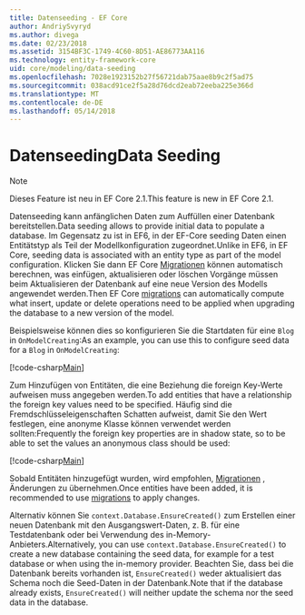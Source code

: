 ```yaml
---
title: Datenseeding - EF Core
author: AndriySvyryd
ms.author: divega
ms.date: 02/23/2018
ms.assetid: 3154BF3C-1749-4C60-8D51-AE86773AA116
ms.technology: entity-framework-core
uid: core/modeling/data-seeding
ms.openlocfilehash: 7028e1923152b27f56721dab75aae8b9c2f5ad75
ms.sourcegitcommit: 038acd91ce2f5a28d76dcd2eab72eeba225e366d
ms.translationtype: MT
ms.contentlocale: de-DE
ms.lasthandoff: 05/14/2018
---
```

# <a name="data-seeding"></a><span data-ttu-id="190f5-102">Datenseeding</span><span class="sxs-lookup"><span data-stu-id="190f5-102">Data Seeding</span></span>

> [!NOTE]  
> <span data-ttu-id="190f5-103">Dieses Feature ist neu in EF Core 2.1.</span><span class="sxs-lookup"><span data-stu-id="190f5-103">This feature is new in EF Core 2.1.</span></span>

<span data-ttu-id="190f5-104">Datenseeding kann anfänglichen Daten zum Auffüllen einer Datenbank bereitstellen.</span><span class="sxs-lookup"><span data-stu-id="190f5-104">Data seeding allows to provide initial data to populate a database.</span></span> <span data-ttu-id="190f5-105">Im Gegensatz zu ist in EF6, in der EF-Core seeding Daten einen Entitätstyp als Teil der Modellkonfiguration zugeordnet.</span><span class="sxs-lookup"><span data-stu-id="190f5-105">Unlike in EF6, in EF Core, seeding data is associated with an entity type as part of the model configuration.</span></span> <span data-ttu-id="190f5-106">Klicken Sie dann EF Core [Migrationen](xref:core/managing-schemas/migrations/index) können automatisch berechnen, was einfügen, aktualisieren oder löschen Vorgänge müssen beim Aktualisieren der Datenbank auf eine neue Version des Modells angewendet werden.</span><span class="sxs-lookup"><span data-stu-id="190f5-106">Then EF Core [migrations](xref:core/managing-schemas/migrations/index) can automatically compute what insert, update or delete operations need to be applied when upgrading the database to a new version of the model.</span></span>

<span data-ttu-id="190f5-107">Beispielsweise können dies so konfigurieren Sie die Startdaten für eine `Blog` in `OnModelCreating`:</span><span class="sxs-lookup"><span data-stu-id="190f5-107">As an example, you can use this to configure seed data for a `Blog` in `OnModelCreating`:</span></span>

[!code-csharp[Main](../../../samples/core/DataSeeding/DataSeedingContext.cs?name=BlogSeed)]

<span data-ttu-id="190f5-108">Zum Hinzufügen von Entitäten, die eine Beziehung die foreign Key-Werte aufweisen muss angegeben werden.</span><span class="sxs-lookup"><span data-stu-id="190f5-108">To add entities that have a relationship the foreign key values need to be specified.</span></span> <span data-ttu-id="190f5-109">Häufig sind die Fremdschlüsseleigenschaften Schatten aufweist, damit Sie den Wert festlegen, eine anonyme Klasse können verwendet werden sollten:</span><span class="sxs-lookup"><span data-stu-id="190f5-109">Frequently the foreign key properties are in shadow state, so to be able to set the values an anonymous class should be used:</span></span>

[!code-csharp[Main](../../../samples/core/DataSeeding/DataSeedingContext.cs?name=PostSeed)]

<span data-ttu-id="190f5-110">Sobald Entitäten hinzugefügt wurden, wird empfohlen, [Migrationen](xref:core/managing-schemas/migrations/index) , Änderungen zu übernehmen.</span><span class="sxs-lookup"><span data-stu-id="190f5-110">Once entities have been added, it is recommended to use [migrations](xref:core/managing-schemas/migrations/index) to apply changes.</span></span> 

<span data-ttu-id="190f5-111">Alternativ können Sie `context.Database.EnsureCreated()` zum Erstellen einer neuen Datenbank mit den Ausgangswert-Daten, z. B. für eine Testdatenbank oder bei Verwendung des in-Memory-Anbieters.</span><span class="sxs-lookup"><span data-stu-id="190f5-111">Alternatively, you can use `context.Database.EnsureCreated()` to create a new database containing the seed data, for example for a test database or when using the in-memory provider.</span></span> <span data-ttu-id="190f5-112">Beachten Sie, dass bei die Datenbank bereits vorhanden ist, `EnsureCreated()` weder aktualisiert das Schema noch die Seed-Daten in der Datenbank.</span><span class="sxs-lookup"><span data-stu-id="190f5-112">Note that if the database already exists, `EnsureCreated()` will neither update the schema nor the seed data in the database.</span></span>
